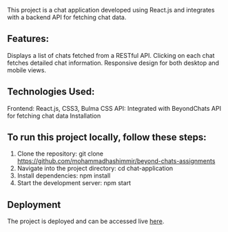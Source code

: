 This project is a chat application developed using React.js and integrates with a backend API for fetching chat data.

## Features:
Displays a list of chats fetched from a RESTful API.
Clicking on each chat fetches detailed chat information.
Responsive design for both desktop and mobile views.

## Technologies Used:
Frontend: React.js, CSS3, Bulma CSS
API: Integrated with BeyondChats API for fetching chat data
Installation

## To run this project locally, follow these steps:
1. Clone the repository: git clone <https://github.com/mohammadhashimmir/beyond-chats-assignments>
2. Navigate into the project directory: cd chat-application
3. Install dependencies: npm install
4. Start the development server: npm start

## Deployment
The project is deployed and can be accessed live [here](https://beyond-chats-hashim.netlify.app/).

